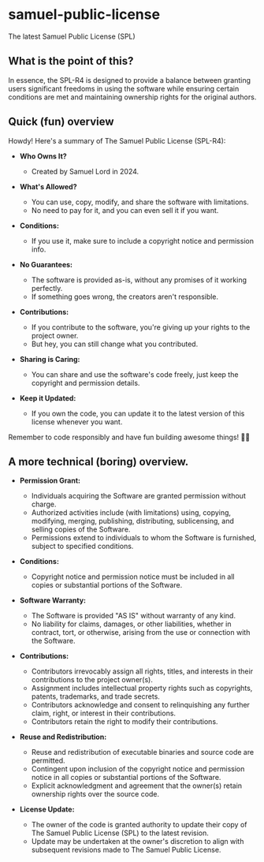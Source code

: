 # samuel-public-license
The latest Samuel Public License (SPL)

## What is the point of this?

In essence, the SPL-R4 is designed to provide a balance between granting users significant freedoms in using the software while ensuring certain conditions are met and maintaining ownership rights for the original authors.

## Quick (fun) overview

Howdy! Here's a summary of The Samuel Public License (SPL-R4):

- **Who Owns It?**
  - Created by Samuel Lord in 2024.

- **What's Allowed?**
  - You can use, copy, modify, and share the software with limitations.
  - No need to pay for it, and you can even sell it if you want.

- **Conditions:**
  - If you use it, make sure to include a copyright notice and permission info.
  
- **No Guarantees:**
  - The software is provided as-is, without any promises of it working perfectly.
  - If something goes wrong, the creators aren't responsible.

- **Contributions:**
  - If you contribute to the software, you're giving up your rights to the project owner.
  - But hey, you can still change what you contributed.

- **Sharing is Caring:**
  - You can share and use the software's code freely, just keep the copyright and permission details.

- **Keep it Updated:**
  - If you own the code, you can update it to the latest version of this license whenever you want.

Remember to code responsibly and have fun building awesome things! 🚀✨

## A more technical (boring) overview.

- **Permission Grant:**
  - Individuals acquiring the Software are granted permission without charge.
  - Authorized activities include (with limitations) using, copying, modifying, merging, publishing, distributing, sublicensing, and selling copies of the Software.
  - Permissions extend to individuals to whom the Software is furnished, subject to specified conditions.
  
- **Conditions:**
  - Copyright notice and permission notice must be included in all copies or substantial portions of the Software.
  
- **Software Warranty:**
  - The Software is provided "AS IS" without warranty of any kind.
  - No liability for claims, damages, or other liabilities, whether in contract, tort, or otherwise, arising from the use or connection with the Software.

- **Contributions:**
  - Contributors irrevocably assign all rights, titles, and interests in their contributions to the project owner(s).
  - Assignment includes intellectual property rights such as copyrights, patents, trademarks, and trade secrets.
  - Contributors acknowledge and consent to relinquishing any further claim, right, or interest in their contributions.
  - Contributors retain the right to modify their contributions.

- **Reuse and Redistribution:**
  - Reuse and redistribution of executable binaries and source code are permitted.
  - Contingent upon inclusion of the copyright notice and permission notice in all copies or substantial portions of the Software.
  - Explicit acknowledgment and agreement that the owner(s) retain ownership rights over the source code.

- **License Update:**
  - The owner of the code is granted authority to update their copy of The Samuel Public License (SPL) to the latest revision.
  - Update may be undertaken at the owner's discretion to align with subsequent revisions made to The Samuel Public License.
